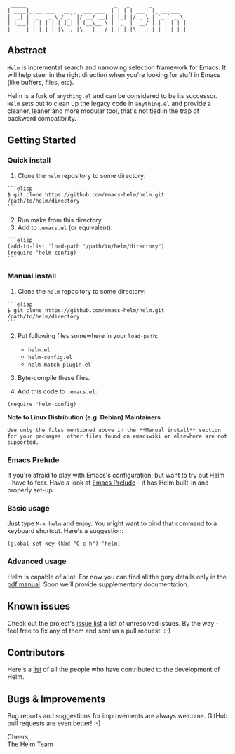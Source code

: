 ```
 _____                            _   _      _
| ____|_ __ ___   __ _  ___ ___  | | | | ___| |_ __ ___
|  _| | '_ ` _ \ / _` |/ __/ __| | |_| |/ _ \ | '_ ` _ \
| |___| | | | | | (_| | (__\__ \ |  _  |  __/ | | | | | |
|_____|_| |_| |_|\__,_|\___|___/ |_| |_|\___|_|_| |_| |_|
```

## Abstract

`Helm` is incremental search and narrowing selection framework for
Emacs. It will help steer in the right direction when you're looking
for stuff in Emacs (like buffers, files, etc).

Helm is a fork of `anything.el` and can be considered to be its
successor. `Helm` sets out to clean up the legacy code in `anything.el`
and provide a cleaner, leaner and more modular tool, that's not tied in
the trap of backward compatibility. 

## Getting Started

### Quick install

  1. Clone the `helm` repository to some directory:
  
    ```elisp
    $ git clone https://github.com/emacs-helm/helm.git /path/to/helm/directory
    ```
  
  2. Run make from this directory.
  3. Add to `.emacs.el` (or equivalent):

    ```elisp
    (add-to-list 'load-path "/path/to/helm/directory")
    (require 'helm-config)
    ```

### Manual install

  1. Clone the `helm` repository to some directory:
  
    ```elisp
    $ git clone https://github.com/emacs-helm/helm.git /path/to/helm/directory
    ```

  2. Put following files somewhere in your `load-path`:
     - `helm.el`
     - `helm-config.el`
     - `helm-match-plugin.el`

  3. Byte-compile these files.
  4. Add this code to `.emacs.el`:

  ```elisp
  (require 'helm-config)
  ```

**Note to Linux Distribution (e.g. Debian) Maintainers**

`Use only the files mentioned above in the **Manual install** section
for your packages, other files found on emacswiki or elsewhere are not
supported.`

### Emacs Prelude

If you're afraid to play with Emacs's configuration, but want to try
out Helm - have to fear. Have a look at
[Emacs Prelude](https://github.com/bbatsov/emacs-prelude) - it has
Helm built-in and properly set-up.

### Basic usage

Just type `M-x helm` and enjoy. You might want to bind that command to
a keyboard shortcut. Here's a suggestion:

```elisp
(global-set-key (kbd "C-c h") 'helm)
```

### Advanced usage

Helm is capable of a lot. For now you can find all the gory details
only in the
[pdf manual](https://github.com/emacs-helm/helm/raw/master/doc/helm.pdf). Soon
we'll provide supplementary documentation.

## Known issues

Check out the project's
[issue list](https://github.com/emacs-helm/helm/issues?sort=created&direction=desc&state=open)
a list of unresolved issues. By the way - feel free to fix any of them
and sent us a pull request. :-)

## Contributors

Here's a [list](https://github.com/emacs-helm/helm/contributors) of all the people who have contributed to the
development of Helm.

## Bugs & Improvements

Bug reports and suggestions for improvements are always
welcome. GitHub pull requests are even better! :-)

Cheers,<br>
The Helm Team

